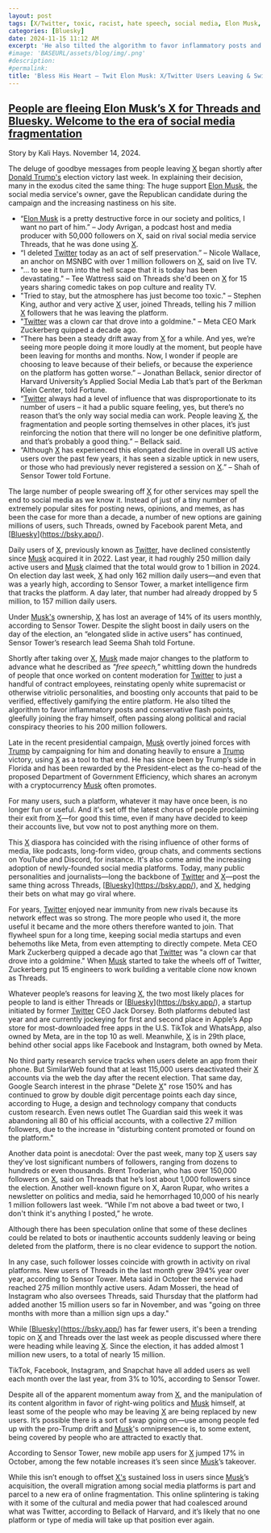 ```yaml
---
layout: post
tags: [X/Twitter, toxic, racist, hate speech, social media, Elon Musk, Bluesky]
categories: [Bluesky]
date: 2024-11-15 11:12 AM
excerpt: 'He also tilted the algorithm to favor inflammatory posts and conservative flash points, gleefully joining the fray himself, often passing along political and racial conspiracy theories to his 200 million followers.'
#image: 'BASEURL/assets/blog/img/.png'
#description:
#permalink:
title: 'Bless His Heart – Twit Elon Musk: X/Twitter Users Leaving & Switching'
---
```




## [People are fleeing Elon Musk’s X for Threads and Bluesky. Welcome to the era of social media fragmentation](https://fortune.com/2024/11/14/x-elon-musk-leaving-election-trump-threads-bluesky-social-media-fragmentation/)

Story by Kali Hays. November 14, 2024.

The deluge of goodbye messages from people leaving [X](https://x.com/) began shortly after [Donald Trump's](https://x.com/realdonaldtrump) election victory last week. In explaining their decision, many in the exodus cited the same thing: The huge support [Elon Musk](https://x.com/elonmusk), the social media service's owner, gave the Republican candidate during the campaign and the increasing nastiness on his site.

- “[Elon Musk](https://x.com/elonmusk) is a pretty destructive force in our society and politics, I want no part of him.” – Jody Avrigan, a podcast host and media producer with 50,000 followers on X, said on rival social media service Threads, that he was done using [X](https://x.com/).
- “I deleted [Twitter](https://x.com/) today as an act of self preservation.” – Nicole Wallace, an anchor on MSNBC with over 1 million followers on [X](https://x.com/), said on live TV.
- "... to see it turn into the hell scape that it is today has been devastating." – Tee Wattress said on Threads she'd been on [X](https://x.com/) for 15 years sharing comedic takes on pop culture and reality TV.
- "Tried to stay, but the atmosphere has just become too toxic." – Stephen King, author and very active [X](https://x.com/) user, joined Threads, telling his 7 million [X](https://x.com/) followers that he was leaving the platform. 
- "[Twitter](https://x.com/) was a clown car that drove into a goldmine." – Meta CEO Mark Zuckerberg quipped a decade ago.
- “There has been a steady drift away from [X](https://x.com/) for a while. And yes, we’re seeing more people doing it more loudly at the moment, but people have been leaving for months and months. Now, I wonder if people are choosing to leave because of their beliefs, or because the experience on the platform has gotten worse.” – Jonathan Bellack, senior director of Harvard University’s Applied Social Media Lab that’s part of the Berkman Klein Center, told Fortune.
- “[Twitter](https://x.com/) always had a level of influence that was disproportionate to its number of users – it had a public square feeling, yes, but there’s no reason that’s the only way social media can work. People leaving [X](https://x.com/), the fragmentation and people sorting themselves in other places, it’s just reinforcing the notion that there will no longer be one definitive platform, and that’s probably a good thing.” – Bellack said.
- “Although [X](https://x.com/) has experienced this elongated decline in overall US active users over the past few years, it has seen a sizable uptick in new users, or those who had previously never registered a session on [X](https://x.com/).” – Shah of Sensor Tower told Fortune. 

The large number of people swearing off [X](https://x.com/) for other services may spell the end to social media as we know it. Instead of just of a tiny number of extremely popular sites for posting news, opinions, and memes, as has been the case for more than a decade, a number of new options are gaining millions of users, such Threads, owned by Facebook parent Meta, and [[Bluesky](https://bsky.app/)](https://bsky.app/).

Daily users of [X](https://x.com/), previously known as [Twitter](https://x.com/), have declined consistently since [Musk](https://x.com/elonmusk) acquired it in 2022. Last year, it had roughly 250 million daily active users and [Musk](https://x.com/elonmusk) claimed that the total would grow to 1 billion in 2024. On election day last week, [X](https://x.com/) had only 162 million daily users—and even that was a yearly high, according to Sensor Tower, a market intelligence firm that tracks the platform. A day later, that number had already dropped by 5 million, to 157 million daily users.

Under [Musk's](https://x.com/elonmusk) ownership, [X](https://x.com/) has lost an average of 14% of its users monthly, according to Sensor Tower. Despite the slight boost in daily users on the day of the election, an “elongated slide in active users” has continued, Sensor Tower’s research lead Seema Shah told Fortune.

Shortly after taking over [X](https://x.com/), [Musk](https://x.com/elonmusk) made major changes to the platform to advance what he described as *"free speech,"* whittling down the hundreds of people that once worked on content moderation for [Twitter](https://x.com/) to just a handful of contract employees, reinstating openly white supremacist or otherwise vitriolic personalities, and boosting only accounts that paid to be verified, effectively gamifying the entire platform. He also tilted the algorithm to favor inflammatory posts and conservative flash points, gleefully joining the fray himself, often passing along political and racial conspiracy theories to his 200 million followers.

Late in the recent presidential campaign, [Musk](https://x.com/elonmusk) overtly joined forces with [Trump](https://x.com/realdonaldtrump) by campaigning for him and donating heavily to ensure a [Trump](https://x.com/realdonaldtrump) victory, using [X](https://x.com/) as a tool to that end. He has since been by Trump’s side in Florida and has been rewarded by the President-elect as the co-head of the proposed Department of Government Efficiency, which shares an acronym with a cryptocurrency [Musk](https://x.com/elonmusk) often promotes.

For many users, such a platform, whatever it may have once been, is no longer fun or useful. And it's set off the latest chorus of people proclaiming their exit from [X](https://x.com/)—for good this time, even if many have decided to keep their accounts live, but vow not to post anything more on them.

This [X](https://x.com/) diaspora has coincided with the rising influence of other forms of media, like podcasts, long-form video, group chats, and comments sections on YouTube and Discord, for instance. It's also come amid the increasing adoption of newly-founded social media platforms. Today, many public personalities and journalists—long the backbone of [Twitter](https://x.com/) and [X](https://x.com/)—post the same thing across Threads, [[Bluesky](https://bsky.app/)](https://bsky.app/), and [X](https://x.com/), hedging their bets on what may go viral where.

For years, [Twitter](https://x.com/) enjoyed near immunity from new rivals because its network effect was so strong. The more people who used it, the more useful it became and the more others therefore wanted to join. That flywheel spun for a long time, keeping social media startups and even behemoths like Meta, from even attempting to directly compete. Meta CEO Mark Zuckerberg quipped a decade ago that [Twitter](https://x.com/) was "a clown car that drove into a goldmine." When [Musk](https://x.com/elonmusk) started to take the wheels off of Twitter, Zuckerberg put 15 engineers to work building a veritable clone now known as Threads.

Whatever people’s reasons for leaving [X](https://x.com/), the two most likely places for people to land is either Threads or [[Bluesky](https://bsky.app/)](https://bsky.app/), a startup initiated by former [Twitter](https://x.com/) CEO Jack Dorsey. Both platforms debuted last year and are currently jockeying for first and second place in Apple’s App store for most-downloaded free apps in the U.S. TikTok and WhatsApp, also owned by Meta, are in the top 10 as well. Meanwhile, [X](https://x.com/) is in 29th place, behind other social apps like Facebook and Instagram, both owned by Meta. 

No third party research service tracks when users delete an app from their phone. But SimilarWeb found that at least 115,000 users deactivated their [X](https://x.com/) accounts via the web the day after the recent election. That same day, Google Search interest in the phrase "Delete [X](https://x.com/)" rose 150% and has continued to grow by double digit percentage points each day since, according to Huge, a design and technology company that conducts custom research. Even news outlet The Guardian said this week it was abandoning all 80 of his official accounts, with a collective 27 million followers, due to the increase in “disturbing content promoted or found on the platform."

Another data point is anecdotal: Over the past week, many top [X](https://x.com/) users say they’ve lost significant numbers of followers, ranging from dozens to hundreds or even thousands. Brent Troderian, who has over 150,000 followers on [X](https://x.com/), said on Threads that he’s lost about 1,000 followers since the election. Another well-known figure on X, Aaron Rupar, who writes a newsletter on politics and media, said he hemorrhaged 10,000 of his nearly 1 million followers last week. “While I'm not above a bad tweet or two, I don't think it's anything I posted,” he wrote.

Although there has been speculation online that some of these declines could be related to bots or inauthentic accounts suddenly leaving or being deleted from the platform, there is no clear evidence to support the notion.

In any case, such follower losses coincide with growth in activity on rival platforms. New users of Threads in the last month grew 394% year over year, according to Sensor Tower. Meta said in October the service had reached 275 million monthly active users. Adam Mosseri, the head of Instagram who also oversees Threads, said Thursday that the platform had added another 15 million users so far in November, and was "going on three months with more than a million sign ups a day."

While [[Bluesky](https://bsky.app/)](https://bsky.app/) has far fewer users, it's been a trending topic on [X](https://x.com/) and Threads over the last week as people discussed where there were heading while leaving [X](https://x.com/). Since the election, it has added almost 1 million new users, to a total of nearly 15 million.

TikTok, Facebook, Instagram, and Snapchat have all added users as well each month over the last year, from 3% to 10%, according to Sensor Tower.

Despite all of the apparent momentum away from [X](https://x.com/), and the manipulation of its content algorithm in favor of right-wing politics and [Musk](https://x.com/elonmusk) himself, at least some of the people who may be leaving [X](https://x.com/) are being replaced by new users. It’s possible there is a sort of swap going on—use among people fed up with the pro-Trump drift and [Musk](https://x.com/elonmusk)'s omnipresence is, to some extent, being covered by people who are attracted to exactly that.

According to Sensor Tower, new mobile app users for [X](https://x.com/) jumped 17% in October, among the few notable increases it’s seen since [Musk](https://x.com/elonmusk)’s takeover.

While this isn’t enough to offset [X's](https://x.com/) sustained loss in users since [Musk](https://x.com/elonmusk)’s acquisition, the overall migration among social media platforms is part and parcel to a new era of online fragmentation. This online splintering is taking with it some of the cultural and media power that had coalesced around what was Twitter, according to Bellack of Harvard, and it’s likely that no one platform or type of media will take up that position ever again.

